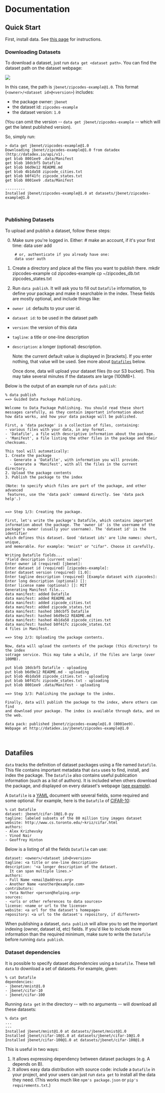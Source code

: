 <!-- title: Documentation -->
<!-- description: Documentation for Data & Datadex -->

# Documentation

## Quick Start

First, install data. See [this page](/doc/install) for instructions.
<br />

### Downloading Datasets

To download a dataset, just run `data get <dataset path>`. You can find the dataset path on the dataset webpage:

![](http://jbenet.static.s3.amazonaws.com/d3a80c0b3a1c8dcc9088e9a4e0097b1f548784f6/example-zipcodes-id.png)

In this case, the path is `jbenet/zipcodes-example@1.0`.
This format (`<owner>/<dataset id>@<version>`) includes:

- the package owner: `jbenet`
- the dataset id: `zipcodes-example`
- the dataset version: `1.0`

(You can omit the version -- `data get jbenet/zipcodes-example` -- which will get the latest published version).

So, simply run:

```
> data get jbenet/zipcodes-example@1.0
Downloading jbenet/zipcodes-example@1.0 from datadex (http://datadex.io/api/v1).
get blob 8001ee9 .data/Manifest
get blob 10dcbf5 Datafile
get blob b6d9e12 README.md
get blob 4b1da58 zipcode_cities.txt
get blob b0f41fc zipcode_states.txt
get blob 8001ee9 .data/Manifest

---------
Installed jbenet/zipcodes-example@1.0 at datasets/jbenet/zipcodes-example@1.0
```
<br />

### Publishing Datasets

To upload and publish a dataset, follow these steps:

0. Make sure you're logged in. Either:
        # make an account, if it's your first time:
        data user add

        # or, authenticate if you already have one:
        data user auth

1. Create a directory and place all the files you want to publish there.
        mkdir zipcodes-example
        cd zipcodes-example
        cp ~/zipcodes_db.txt zipcodes_states.txt

2. Run `data publish`. It will ask you to fill out `Datafile` information, to define your package and make it searchable in the index. These fields are mostly optional, and include things like:
  - `owner id`: defaults to your user id.
  - `dataset id`: to be used in the dataset path
  - `version`: the version of this data
  - `tagline`: a title or one-line description
  - `description`: a longer (optional) description.

    Note: the current default value is displayed in [brackets]. If you enter nothing, that value will be used. See more about [`Datafiles`](/doc#Datafile) below.

    Once done, data will upload your dataset files (to our S3 bucket).
    This may take several minutes if the datasets are large (100MB+).

Below is the output of an example run of `data publish`:

```
% data publish
==> Guided Data Package Publishing.

Welcome to Data Package Publishing. You should read these short
messages carefully, as they contain important information about
how data works, and how your data package will be published.

First, a 'data package' is a collection of files, containing:
- various files with your data, in any format.
- 'Datafile', a file with descriptive information about the package.
- 'Manifest', a file listing the other files in the package and their checksums.

This tool will automatically:
1. Create the package
  - Generate a 'Datafile', with information you will provide.
  - Generate a 'Manifest', with all the files in the current directory.
2. Upload the package contents
3. Publish the package to the index

(Note: to specify which files are part of the package, and other advanced
 features, use the 'data pack' command directly. See 'data pack help'.)


==> Step 1/3: Creating the package.

First, let's write the package's Datafile, which contains important
information about the package. The 'owner id' is the username of the
package's owner (usually your username). The 'dataset id' is the identifier
which defines this dataset. Good 'dataset ids' are like names: short, unique,
and memorable. For example: "mnist" or "cifar". Choose it carefully.

Writing Datafile fields...
'Field description [current value]'
Enter owner id (required) [jbenet]:
Enter dataset id (required) [zipcodes-example]:
Enter dataset version (required) [1.0]:
Enter tagline description (required) [Example dataset with zipcodes]:
Enter long description (optional) []:
Enter license name (optional) []: MIT
Generating Manifest file...
data manifest: added Datafile
data manifest: added README.md
data manifest: added zipcode_cities.txt
data manifest: added zipcode_states.txt
data manifest: hashed 10dcbf5 Datafile
data manifest: hashed b6d9e12 README.md
data manifest: hashed 4b1da58 zipcode_cities.txt
data manifest: hashed b0f41fc zipcode_states.txt
4 files in Manifest.

==> Step 2/3: Uploading the package contents.

Now, data will upload the contents of the package (this directory) to the index
sotrage service. This may take a while, if the files are large (over 100MB).

put blob 10dcbf5 Datafile - uploading
put blob b6d9e12 README.md - uploading
put blob 4b1da58 zipcode_cities.txt - uploading
put blob b0f41fc zipcode_states.txt - uploading
put blob 8001ee9 .data/Manifest - uploading

==> Step 3/3: Publishing the package to the index.

Finally, data will publish the package to the index, where others can find
and download your package. The index is available through data, and on the web.

data pack: published jbenet/zipcodes-example@1.0 (8001ee9).
Webpage at http://datadex.io/jbenet/zipcodes-example@1.0
```

<br />

## Datafiles

`data` tracks the definition of dataset packages using a file named `Datafile`. This file contains important metadata that `data` uses to find, install, and index the package. The `Datafile` also contains useful publication information (such as a list of authors). It is included when others download the package, and displayed on every dataset's webpage ([see example](http://datadex.io/jbenet/zipcodes-example@1.0)).

A `Datafile` is a [YAML](http://yaml.org) document with several fields, some required and some optional. For example, here is the `Datafile` of [CIFAR-10](http://datadex.io/jbenet/cifar-10@1.0-py):

```
% cat Datafile
dataset: jbenet/cifar-10@1.0-py
tagline: labeled subsets of the 80 million tiny images dataset
website: http://www.cs.toronto.edu/~kriz/cifar.html
authors:
- Alex Krizhevsky
- Vinod Nair
- Geoffrey Hinton
```

Below is a listing of all the fields `Datafile` can use:

```
dataset: <owner>/<dataset id>@<version>
tagline: <a title or one-line description>
description: '<a longer description of the dataset.
  It can span multiple lines.>'
authors:
- Full Name <email@address.org>
- Another Name <another@example.com>
contributors:
- Yeta Nother <person@helping.org>
sources:
- <urls or other references to data sources>
license: <name or url to the license>
website: <a url for the dataset's homepage>
repository: <a url to the dataset's repository, if different>
```

When publishing a dataset, `data publish` will allow you to set the important indexing (owner, dataset id, etc) fields. If you'd like to include more information than the required minimum, make sure to write the `Datafile` before running `data publish`.

### Dataset dependencies

It is possible to specify dataset *dependencies* using a `Datafile`. These tell `data` to download a set of datasets. For example, given:

```
% cat Datafile
dependencies:
- jbenet/mnist@1.0
- jbenet/cifar-10
- jbenet/cifar-100
```

Running `data get` in the directory -- with no arguments -- will download all these datasets:

```
% data get
...
---
Installed jbenet/mnist@1.0 at datasets/jbenet/mnist@1.0
Installed jbenet/cifar-10@1.0 at datasets/jbenet/cifar-10@1.0
Installed jbenet/cifar-100@1.0 at datasets/jbenet/cifar-100@1.0
```

This is useful in two ways:
1. It allows expressing dependency between dataset packages (e.g. A depends on B).
2. It allows easy data distribution with source code: include a `Datafile` in your project, and your users can just run `data get` to install all the data they need. (This works much like `npm's package.json` or `pip's requirements.txt`.)
